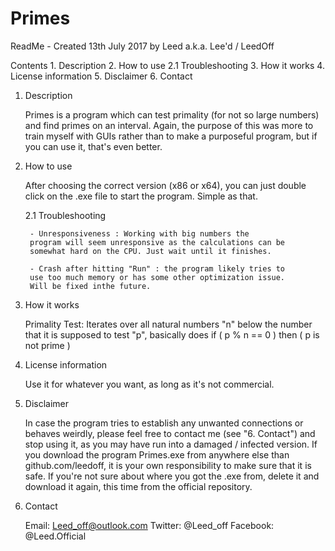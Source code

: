# Primes

ReadMe - Created 13th July 2017 by Leed a.k.a. Lee'd / LeedOff

Contents
	1. Description
	2. How to use
	2.1 Troubleshooting
	3. How it works
	4. License information
	5. Disclaimer
	6. Contact
	
1. Description

	Primes is a program which can test primality (for not so large 
	numbers) and find primes on an interval.
	Again, the purpose of this was more to train myself with GUIs
	rather than to make a purposeful program, but if you can use it,
	that's even better.
	
2. How to use
	
	After choosing the correct version (x86 or x64), you can just
	double click on the .exe file to start the program. 
	Simple as that.

	2.1 Troubleshooting
		
		- Unresponsiveness : Working with big numbers the 
		program will seem unresponsive as the calculations can be 
		somewhat hard on the CPU. Just wait until it finishes. 
		
		- Crash after hitting "Run" : the program likely tries to 
		use too much memory or has some other optimization issue.
		Will be fixed inthe future.
	
3. How it works
	
	Primality Test: Iterates over all natural numbers "n" below the 
	number that it is supposed to test "p", basically does 
	if ( p % n == 0 ) then ( p is not prime )
	
4. License information

	Use it for whatever you want, as long as it's not commercial.
	
5. Disclaimer
	
	In case the program tries to establish any unwanted connections 
	or behaves weirdly, please feel free to contact me (see "6. 
	Contact") and stop using it, as you may have run into a damaged 
	/ infected version.
	If you download the program Primes.exe from anywhere 
	else than github.com/leedoff, it is your own responsibility to 
	make sure that it is safe. If you're not sure about where you 
	got the .exe from, delete it and download it again, this time 
	from the official repository.

6. Contact

	Email: Leed_off@outlook.com
	Twitter: @Leed_off
	Facebook: @Leed.Official
